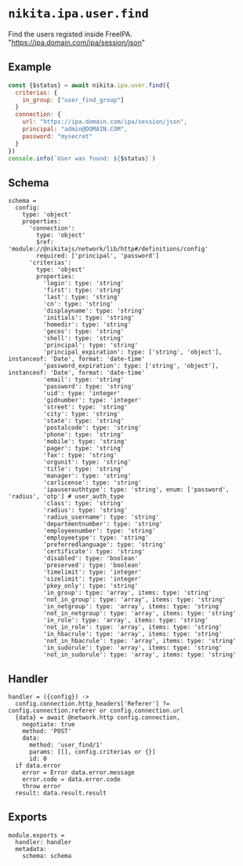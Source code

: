 
# `nikita.ipa.user.find`

Find the users registed inside FreeIPA. "https://ipa.domain.com/ipa/session/json"

## Example

```js
const {$status} = await nikita.ipa.user.find({
  criterias: {
    in_group: ["user_find_group"]
  }
  connection: {
    url: "https://ipa.domain.com/ipa/session/json",
    principal: "admin@DOMAIN.COM",
    password: "mysecret"
  }
})
console.info(`User was found: ${$status}`)
```

## Schema

    schema =
      config:
        type: 'object'
        properties:
          'connection':
            type: 'object'
            $ref: 'module://@nikitajs/network/lib/http#/definitions/config'
            required: ['principal', 'password']
          'criterias':
            type: 'object'
            properties:
              'login': type: 'string'
              'first': type: 'string'
              'last': type: 'string'
              'cn': type: 'string'
              'displayname': type: 'string'
              'initials': type: 'string'
              'homedir': type: 'string'
              'gecos': type: 'string'
              'shell': type: 'string'
              'principal': type: 'string'
              'principal_expiration': type: ['string', 'object'], instanceof: 'Date', format: 'date-time'
              'password_expiration': type: ['string', 'object'], instanceof: 'Date', format: 'date-time'
              'email': type: 'string'
              'password': type: 'string'
              'uid': type: 'integer'
              'gidnumber': type: 'integer'
              'street': type: 'string'
              'city': type: 'string'
              'state': type: 'string'
              'postalcode': type: 'string'
              'phone': type: 'string'
              'mobile': type: 'string'
              'pager': type: 'string'
              'fax': type: 'string'
              'orgunit': type: 'string'
              'title': type: 'string'
              'manager': type: 'string'
              'carlicense': type: 'string'
              'ipauserauthtype': type: 'string', enum: ['password', 'radius', 'otp'] # user_auth_type
              'class': type: 'string'
              'radius': type: 'string'
              'radius_username': type: 'string'
              'departmentnumber': type: 'string'
              'employeenumber': type: 'string'
              'employeetype': type: 'string'
              'preferredlanguage': type: 'string'
              'certificate': type: 'string'
              'disabled': type: 'boolean'
              'preserved': type: 'boolean'
              'timelimit': type: 'integer'
              'sizelimit': type: 'integer'
              'pkey_only': type: 'string'
              'in_group': type: 'array', items: type: 'string'
              'not_in_group': type: 'array', items: type: 'string'
              'in_netgroup': type: 'array', items: type: 'string'
              'not_in_netgroup': type: 'array', items: type: 'string'
              'in_role': type: 'array', items: type: 'string'
              'not_in_role': type: 'array', items: type: 'string'
              'in_hbacrule': type: 'array', items: type: 'string'
              'not_in_hbacrule': type: 'array', items: type: 'string'
              'in_sudorule': type: 'array', items: type: 'string'
              'not_in_sudorule': type: 'array', items: type: 'string'

## Handler

    handler = ({config}) ->
      config.connection.http_headers['Referer'] ?= config.connection.referer or config.connection.url
      {data} = await @network.http config.connection,
        negotiate: true
        method: 'POST'
        data:
          method: 'user_find/1'
          params: [[], config.criterias or {}]
          id: 0
      if data.error
        error = Error data.error.message
        error.code = data.error.code
        throw error
      result: data.result.result

## Exports

    module.exports =
      handler: handler
      metadata:
        schema: schema
